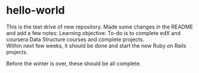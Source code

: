 # hello-world
This is the test drive of new repository.  Made some changes in the README and add a few notes:
Learning objective:  To-do is to complete edX and coursera Data Structure courses and complete projects.  
Within next few weeks, it should be done and start the new Ruby on Rails projects.

Before the winter is over, these should be all complete. 
